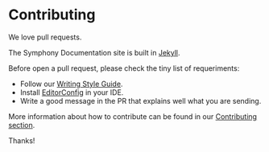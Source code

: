 # Contributing

We love pull requests.

The Symphony Documentation site is built in [Jekyll](http://jekyllrb.com).

Before open a pull request, please check the tiny list of requeriments:

- Follow our [Writing Style Guide]().
- Install [EditorConfig](http://editorconfig.org/) in your IDE.
- Write a good message in the PR that explains well what you are sending.

More information about how to contribute can be found in our [Contributing section]().

Thanks!
